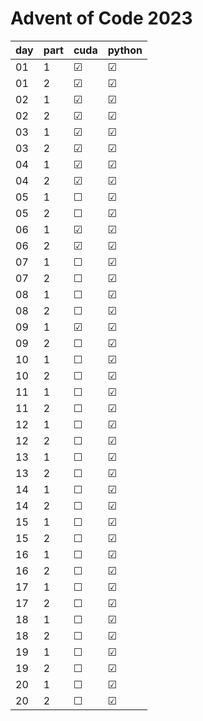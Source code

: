 # Advent of Code 2023

| day | part  | cuda    | python  |
| --- | ----- | ------- | ------- |
| 01  | 1     | &#9745; | &#9745; |
| 01  | 2     | &#9745; | &#9745; |
| 02  | 1     | &#9745; | &#9745; |
| 02  | 2     | &#9745; | &#9745; |
| 03  | 1     | &#9745; | &#9745; |
| 03  | 2     | &#9745; | &#9745; |
| 04  | 1     | &#9745; | &#9745; |
| 04  | 2     | &#9745; | &#9745; |
| 05  | 1     | &#9744; | &#9745; |
| 05  | 2     | &#9744; | &#9745; |
| 06  | 1     | &#9745; | &#9745; |
| 06  | 2     | &#9745; | &#9745; |
| 07  | 1     | &#9744; | &#9745; |
| 07  | 2     | &#9744; | &#9745; |
| 08  | 1     | &#9744; | &#9745; |
| 08  | 2     | &#9744; | &#9745; |
| 09  | 1     | &#9745; | &#9745; |
| 09  | 2     | &#9744; | &#9745; |
| 10  | 1     | &#9744; | &#9745; |
| 10  | 2     | &#9744; | &#9745; |
| 11  | 1     | &#9744; | &#9745; |
| 11  | 2     | &#9744; | &#9745; |
| 12  | 1     | &#9744; | &#9745; |
| 12  | 2     | &#9744; | &#9745; |
| 13  | 1     | &#9744; | &#9745; |
| 13  | 2     | &#9744; | &#9745; |
| 14  | 1     | &#9744; | &#9745; |
| 14  | 2     | &#9744; | &#9745; |
| 15  | 1     | &#9744; | &#9745; |
| 15  | 2     | &#9744; | &#9745; |
| 16  | 1     | &#9744; | &#9745; |
| 16  | 2     | &#9744; | &#9745; |
| 17  | 1     | &#9744; | &#9745; |
| 17  | 2     | &#9744; | &#9745; |
| 18  | 1     | &#9744; | &#9745; |
| 18  | 2     | &#9744; | &#9745; |
| 19  | 1     | &#9744; | &#9745; |
| 19  | 2     | &#9744; | &#9745; |
| 20  | 1     | &#9744; | &#9745; |
| 20  | 2     | &#9744; | &#9745; |
